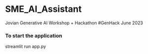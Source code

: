 # SME_AI_Assistant
Jovian Generative AI Workshop + Hackathon #GenHack June 2023

### To start the application
streamlit run app.py